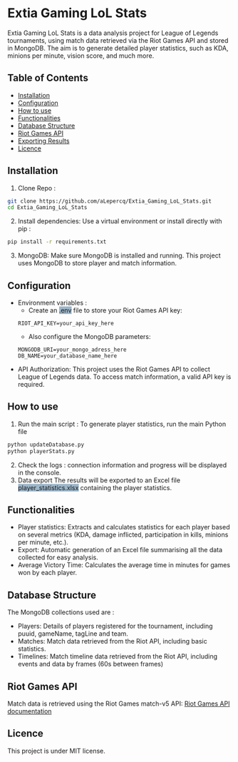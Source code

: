# Extia Gaming LoL Stats

Extia Gaming LoL Stats is a data analysis project for League of Legends tournaments, 
using match data retrieved via the Riot Games API and stored in MongoDB. 
The aim is to generate detailed player statistics, such as KDA, minions per minute, vision score, and much more.

## Table of Contents
- [Installation](#Installation)
- [Configuration](#Configuration)
- [How to use](#How-to-use)
- [Functionalities](#Functionalities)
- [Database Structure](#Database-Structure)
- [Riot Games API](#Riot-Games-API)
- [Exporting Results](#Exporting-Results)
- [Licence](#licence)

## Installation

1. Clone Repo :
```bash
git clone https://github.com/aLepercq/Extia_Gaming_LoL_Stats.git
cd Extia_Gaming_LoL_Stats
```

2. Install dependencies: Use a virtual environment or install directly with pip :
```bash
pip install -r requirements.txt
```

3. MongoDB: Make sure MongoDB is installed and running. This project uses MongoDB to store player and match information.

## Configuration
- Environment variables :
    - Create an <span style="background-color: #9db6c9">.env</span> file to store your Riot Games API key:
    ```dotenv
    RIOT_API_KEY=your_api_key_here
    ```    
    - Also configure the MongoDB parameters:
    ```dotenv
    MONGODB_URI=your_mongo_adress_here
    DB_NAME=your_database_name_here
    ```
- API Authorization: 
This project uses the Riot Games API to collect League of Legends data. 
To access match information, a valid API key is required.

## How to use
1. Run the main script :
To generate player statistics, run the main Python file
```bash
python updateDatabase.py
python playerStats.py
```
2. Check the logs :
connection information and progress will be displayed in the console.
3. Data export
The results will be exported to an Excel file <span style="background-color: #9db6c9">player_statistics.xlsx</span> 
containing the player statistics.

## Functionalities
- Player statistics: Extracts and calculates statistics for each player based on several metrics 
(KDA, damage inflicted, participation in kills, minions per minute, etc.).
- Export: Automatic generation of an Excel file summarising all the data collected for easy analysis.
- Average Victory Time: Calculates the average time in minutes for games won by each player.

## Database Structure
The MongoDB collections used are :
- Players: Details of players registered for the tournament, including puuid, gameName, tagLine and team.
- Matches: Match data retrieved from the Riot API, including basic statistics.
- Timelines: Match timeline data retrieved from the Riot API, including events and data by frames (60s between frames)

## Riot Games API
Match data is retrieved using the Riot Games match-v5 API:
[Riot Games API documentation](https://developer.riotgames.com/apis#match-v5)

## Licence
This project is under MIT license.
